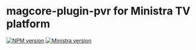 # magcore-plugin-pvr for Ministra TV platform

[![NPM version](https://img.shields.io/npm/v/magcore-plugin-pvr.svg?style=flat-square)](https://www.npmjs.com/package/magcore-plugin-pvr)
[![Ministra version](https://img.shields.io/badge/Ministra-5.6.0-%23532560.svg?style=flat-square)](https://ministra.com)

